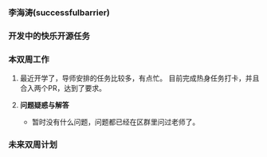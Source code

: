 ### 李海涛(successfulbarrier)

### 开发中的快乐开源任务


### 本双周工作

1. 最近开学了，导师安排的任务比较多，有点忙。
   目前完成热身任务打卡，并且合入两个PR，达到了要求。
   
2. **问题疑惑与解答**
   - 暂时没有什么问题，问题都已经在区群里问过老师了。

### 未来双周计划



